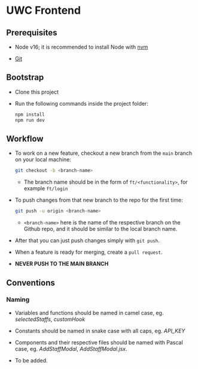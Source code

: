 # UWC Frontend

## Prerequisites

- Node v16; it is recommended to install Node with [nvm](https://www.freecodecamp.org/news/node-version-manager-nvm-install-guide/)

- [Git](https://git-scm.com/book/en/v2/Getting-Started-Installing-Git)

## Bootstrap

- Clone this project

- Run the following commands inside the project folder:
	```bash
	npm install
	npm run dev
	```

## Workflow

- To work on a new feature, checkout a new branch from the `main` branch on your local machine:
	```bash
	git checkout -b <branch-name>
	```
	- The branch name should be in the form of `ft/<functionality>`, for example `ft/login`

- To push changes from that new branch to the repo for the first time:
	```bash
	git push -u origin <branch-name>
	```
	- `<branch-name>` here is the name of the respective branch on the Github repo, and it should be similar to the local branch name.

- After that you can just push changes simply with `git push`.

- When a feature is ready for merging, create a `pull request`.

- __NEVER PUSH TO THE MAIN BRANCH__

## Conventions

### Naming

- Variables and functions should be named in camel case, eg. _selectedStaffs_, _customHook_

- Constants should be named in snake case with all caps, eg. _API_KEY_

- Components and their respective files should be named with Pascal case, eg. _AddStaffModal_, _AddStaffModal.jsx_.

- To be added.
